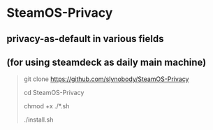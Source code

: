 # SteamOS-Privacy
## privacy-as-default in various fields
## (for using steamdeck as daily main machine)

> git clone https://github.com/slynobody/SteamOS-Privacy
> 
> cd SteamOS-Privacy
>
> chmod +x ./*.sh
>
> ./install.sh
